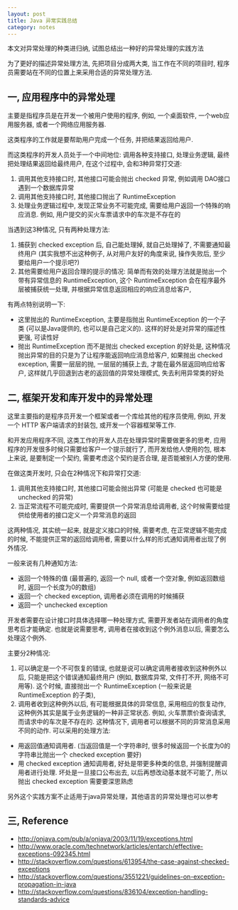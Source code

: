 ```yaml
---
layout: post
title: Java 异常实践总结
category: notes
---
```


本文对异常处理的种类进归纳, 试图总结出一种好的异常处理的实践方法

为了更好的描述异常处理方法, 先把项目分成两大类, 当工作在不同的项目时, 程序员需要站在不同的位置上来采用合适的异常处理方法.

## 一, 应用程序中的异常处理

主要是指程序员是在开发一个被用户使用的程序, 例如, 一个桌面软件, 一个web应用服务器, 或者一个网络应用服务器.

这类程序的工作就是要帮助用户完成一个任务, 并把结果返回给用户.

而这类程序的开发人员处于一个中间地位: 调用各种支持接口, 处理业务逻辑, 最终把处理结果返回给最终用户, 在这个过程中, 会和3种异常打交道:

1. 调用其他支持接口时, 其他接口可能会抛出 checked 异常, 例如调用 DAO接口遇到一个数据库异常
2. 调用其他支持接口时, 其他接口抛出了  RuntimeException
3. 处理业务逻辑过程中, 发现正常业务不可能完成, 需要给用户返回一个特殊的响应消息. 例如, 用户提交的买火车票请求中的车次是不存在的

当遇到这3种情况, 只有两种处理方法:

1. 捕获到 checked exception 后, 自己能处理掉, 就自己处理掉了, 不需要通知最终用户 (其实我想不出这种例子, 从对用户友好的角度来说, 操作失败后, 至少要给用户一个提示吧?)
2. 其他需要给用户返回合理的提示的情况:  简单而有效的处理方法就是抛出一个带有异常信息的 RuntimeException, 这个 RuntimeException 会在程序最外层被捕获统一处理, 并根据异常信息返回相应的响应消息给客户,

有两点特别说明一下:

* 这里抛出的 RuntimeException, 主要是指抛出  RuntimeException  的一个子类 (可以是Java提供的, 也可以是自己定义的). 这样的好处是对异常的描述性更强, 可读性好
* 抛出  RuntimeException 而不是抛出 checked exception 的好处是, 这种情况抛出异常的目的只是为了让程序能返回响应消息给客户, 如果抛出 checked exception, 需要一层层的抛, 一层层的捕获上去, 才能在最外层返回响应给客户, 这样就几乎回退到古老的返回值的异常处理模式, 失去利用异常类的好处

## 二, 框架开发和库开发中的异常处理

这里主要指的是程序员开发一个框架或者一个库给其他的程序员使用, 例如, 开发一个 HTTP 客户端请求的封装包, 或开发一个容器框架等工作.

和开发应用程序不同, 这类工作的开发人员在处理异常时需要做更多的思考, 应用程序的开发很多时候只需要给客户一个提示就行了, 而开发给他人使用的包, 根本上来说, 是要制定一个契约, 需要考虑这个契约是否合理, 是否能被别人方便的使用.

在做这类开发时, 只会在2种情况下和异常打交道:

1. 调用其他支持接口时, 其他接口可能会抛出异常 (可能是 checked 也可能是 unchecked 的异常)
2. 当正常流程不可能完成时, 需要提供一个异常消息给调用者, 这个时候需要给提供给使用者的接口定义一个异常消息的返回

这两种情况, 其实统一起来, 就是定义接口的时候, 需要考虑, 在正常逻辑不能完成的时候, 不能提供正常的返回给调用者, 需要以什么样的形式通知调用者出现了例外情况.

一般来说有几种通知方法:

* 返回一个特殊的值 (最普遍的, 返回一个 null, 或者一个空对象, 例如返回数组时, 返回一个长度为0的数组)
* 返回一个 checked exception, 调用者必须在调用的时候捕获
* 返回一个 unchecked exception

开发者需要在设计接口时具体选择哪一种处理方式, 需要开发者站在调用者的角度思考后才能确定. 也就是说需要思考, 调用者在接收到这个例外消息以后, 需要怎么处理这个例外.

主要分2种情况:

1. 可以确定是一个不可恢复的错误, 也就是说可以确定调用者接收到这种例外以后, 只能是把这个错误通知最终用户 (例如, 数据库异常, 文件打不开, 网络不可用等). 这个时候, 直接抛出一个  RuntimeException (一般来说是  RuntimeException  的子类),
2. 调用者收到这种例外以后, 有可能根据具体的异常信息, 采用相应的恢复动作, 这种例外其实是属于业务逻辑的一种非正常状态. 例如, 火车票票价查询请求, 而请求中的车次是不存在的. 这种情况下, 调用者可以根据不同的异常消息采用不同的动作. 可以采用的处理方法:

* 用返回值通知调用者. (当返回值是一个字符串时, 很多时候返回一个长度为0的字符串比抛出一个 checked exception 要好)
* 用 checked exception 通知调用者, 好处是带更多种类的信息, 并强制提醒调用者进行处理. 坏处是一旦接口公布出去, 以后再想改动基本就不可能了, 所以抛出 checked exception 需要要深思熟虑

另外这个实践方案不止适用于java异常处理，其他语言的异常处理也可以参考

## 三, Reference

* <http://onjava.com/pub/a/onjava/2003/11/19/exceptions.html>
* <http://www.oracle.com/technetwork/articles/entarch/effective-exceptions-092345.html>
* <http://stackoverflow.com/questions/613954/the-case-against-checked-exceptions>
* <http://stackoverflow.com/questions/3551221/guidelines-on-exception-propagation-in-java>
* <http://stackoverflow.com/questions/836104/exception-handling-standards-advice>
